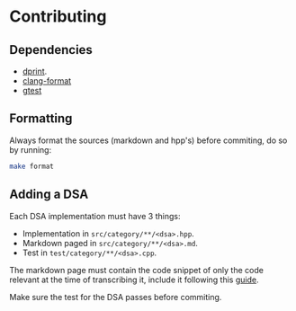 # Contributing

## Dependencies

- [dprint](https://github.com/dprint/dprint).
- [clang-format](https://clang.llvm.org/docs/ClangFormat.html)
- [gtest](https://github.com/google/googletest)

## Formatting

Always format the sources (markdown and hpp's) before commiting, do so by running:

```bash
make format
```

## Adding a DSA

Each DSA implementation must have 3 things:

- Implementation in `src/category/**/<dsa>.hpp`.
- Markdown paged in `src/category/**/<dsa>.md`.
- Test in `test/category/**/<dsa>.cpp`.

The markdown page must contain the code snippet of only the code relevant at
the time of transcribing it, include it following this
[guide](https://rust-lang.github.io/mdBook/format/mdbook.html#including-files).

Make sure the test for the DSA passes before commiting.
